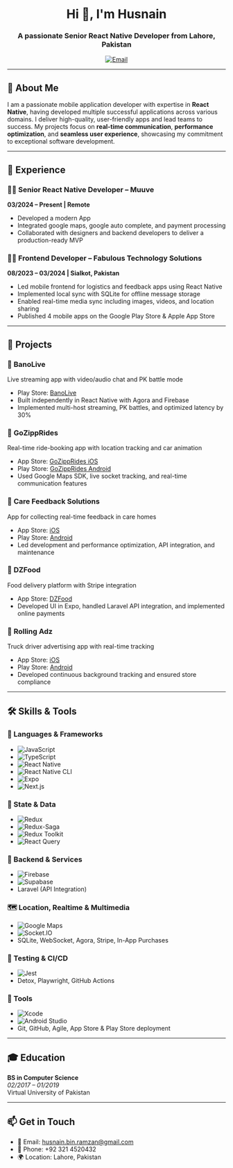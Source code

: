 <h1 align="center">Hi 👋, I'm Husnain</h1>
<h3 align="center">A passionate Senior React Native Developer from Lahore, Pakistan</h3>

<p align="center">
  <a href="mailto:husnain.bin.ramzan@gmail.com">
    <img src="https://img.shields.io/badge/Email-%23D14836.svg?style=for-the-badge&logo=gmail&logoColor=white" alt="Email">
  </a>
</p>

---

## 🚀 About Me

I am a passionate mobile application developer with expertise in **React Native**, having developed multiple successful applications across various domains. I deliver high-quality, user-friendly apps and lead teams to success. My projects focus on **real-time communication**, **performance optimization**, and **seamless user experience**, showcasing my commitment to exceptional software development.

---

## 💼 Experience

### 👨‍💼 **Senior React Native Developer** – Muuve  
**03/2024 – Present | Remote**  
- Developed a modern App  
- Integrated google maps, google auto complete, and payment processing  
- Collaborated with designers and backend developers to deliver a production-ready MVP

### 👨‍💼 **Frontend Developer** – Fabulous Technology Solutions  
**08/2023 – 03/2024 | Sialkot, Pakistan**  
- Led mobile frontend for logistics and feedback apps using React Native  
- Implemented local sync with SQLite for offline message storage  
- Enabled real-time media sync including images, videos, and location sharing  
- Published 4 mobile apps on the Google Play Store & Apple App Store

---

## 📂 Projects

### 🔴 **BanoLive**  
Live streaming app with video/audio chat and PK battle mode  
- Play Store: [BanoLive](https://play.google.com/store/apps/details?id=com.bano.live&hl=en)  
- Built independently in React Native with Agora and Firebase  
- Implemented multi-host streaming, PK battles, and optimized latency by 30%

### 🚗 **GoZippRides**  
Real-time ride-booking app with location tracking and car animation  
- App Store: [GoZippRides iOS](https://apps.apple.com/us/app/zipprides/id6742736541)  
- Play Store: [GoZippRides Android](https://play.google.com/store/apps/details?id=com.fabindrive)  
- Used Google Maps SDK, live socket tracking, and real-time communication features

### 🏥 **Care Feedback Solutions**  
App for collecting real-time feedback in care homes  
- App Store: [iOS](https://apps.apple.com/ng/app/care-feedback-solutions/id6483002024)  
- Play Store: [Android](https://play.google.com/store/apps/details?id=com.fabtechsol2.feedback)  
- Led development and performance optimization, API integration, and maintenance

### 🍔 **DZFood**  
Food delivery platform with Stripe integration  
- App Store: [DZFood](https://apps.apple.com/us/app/dz-food/id1584951845)  
- Developed UI in Expo, handled Laravel API integration, and implemented online payments

### 🚚 **Rolling Adz**  
Truck driver advertising app with real-time tracking  
- App Store: [iOS](https://apps.apple.com/us/app/drive-rolling-adz/id6738464473)  
- Play Store: [Android](https://play.google.com/store/apps/details?id=com.fabtechsol.izikrollingadz)  
- Developed continuous background tracking and ensured store compliance

---

## 🛠️ Skills & Tools

### 🧠 Languages & Frameworks
- ![JavaScript](https://img.shields.io/badge/JavaScript-%23F7DF1E.svg?style=flat-square&logo=javascript&logoColor=black)
- ![TypeScript](https://img.shields.io/badge/TypeScript-%23007ACC.svg?style=flat-square&logo=typescript&logoColor=white)
- ![React Native](https://img.shields.io/badge/React_Native-20232A.svg?style=flat-square&logo=react&logoColor=61DAFB)
- ![React Native CLI](https://img.shields.io/badge/React%20Native%20CLI-blue?style=flat-square&logo=react)
- ![Expo](https://img.shields.io/badge/Expo-000020.svg?style=flat-square&logo=expo&logoColor=white)
- ![Next.js](https://img.shields.io/badge/Next.js-000000?style=flat-square&logo=nextdotjs&logoColor=white)

### 🔌 State & Data
- ![Redux](https://img.shields.io/badge/Redux-%23593d88.svg?style=flat-square&logo=redux&logoColor=white)
- ![Redux-Saga](https://img.shields.io/badge/Redux--Saga-999999?style=flat-square)
- ![Redux Toolkit](https://img.shields.io/badge/Redux--Toolkit-764ABC?style=flat-square&logo=redux&logoColor=white)
- ![React Query](https://img.shields.io/badge/React%20Query-FF4154?style=flat-square&logo=reactquery&logoColor=white)

### 🧩 Backend & Services
- ![Firebase](https://img.shields.io/badge/Firebase-ffca28?style=flat-square&logo=firebase&logoColor=black)
- ![Supabase](https://img.shields.io/badge/Supabase-3ECF8E?style=flat-square&logo=supabase&logoColor=white)
- Laravel (API Integration)

### 🗺 Location, Realtime & Multimedia
- ![Google Maps](https://img.shields.io/badge/Google%20Maps-4285F4?style=flat-square&logo=googlemaps&logoColor=white)
- ![Socket.IO](https://img.shields.io/badge/Socket.IO-black?style=flat-square&logo=socketdotio)
- SQLite, WebSocket, Agora, Stripe, In-App Purchases

### 🧪 Testing & CI/CD
- ![Jest](https://img.shields.io/badge/Jest-C21325?style=flat-square&logo=jest&logoColor=white)
- Detox, Playwright, GitHub Actions

### 🧰 Tools
- ![Xcode](https://img.shields.io/badge/Xcode-1575F9?style=flat-square&logo=xcode&logoColor=white)
- ![Android Studio](https://img.shields.io/badge/Android%20Studio-3DDC84?style=flat-square&logo=androidstudio&logoColor=white)
- Git, GitHub, Agile, App Store & Play Store deployment

---

## 🎓 Education

**BS in Computer Science**  
*02/2017 – 01/2019*  
Virtual University of Pakistan

---

## 📫 Get in Touch

- 📧 Email: [husnain.bin.ramzan@gmail.com](mailto:husnain.bin.ramzan@gmail.com)  
- 📱 Phone: +92 321 4520432  
- 🌍 Location: Lahore, Pakistan
